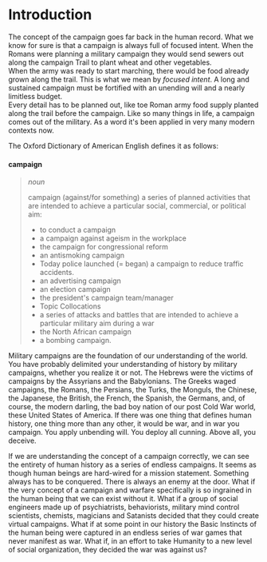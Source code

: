 Introduction
======================

The concept of the campaign goes far back in the human record.
What we know for sure is that a campaign is always full of focused intent. When the Romans were planning a military campaign they would send sewers out along the campaign Trail to plant wheat and other vegetables.  
When the army was ready to start marching,
there would be food already grown along the trail.
This is what we mean by *focused intent*.
A long and sustained campaign must be fortified with an unending will and a nearly limitless budget.  
Every detail has to be planned out,
like toe Roman army food supply planted along the trail before the campaign.
Like so many things in life,
a campaign comes out of the military.
As a word it's been applied in very many modern contexts now.

The Oxford Dictionary of American English defines it as follows:


#### campaign

>*noun*
>
>campaign (against/for something) a series of planned activities that are intended to achieve a particular social, commercial, or political aim:
>
>- to conduct a campaign
>- a campaign against ageism in the workplace
>- the campaign for congressional reform
>- an antismoking campaign
>- Today police launched (= began) a campaign to reduce traffic accidents.
>- an advertising campaign
>- an election campaign
>- the president's campaign team/manager
>- Topic Collocations
>- a series of attacks and battles that are intended to achieve a particular military aim during a war
>- the North African campaign
>- a bombing campaign.


Military campaigns are the foundation of our understanding of the world.
You have probably delimited your understanding of history by military campaigns,
whether you realize it or not.
The Hebrews were the victims of campaigns by the Assyrians and the Babylonians.
The Greeks waged campaigns,
the Romans,
the Persians,
the Turks,
the Monguls,
the Chinese,
the Japanese,
the British,
the French,
the Spanish,
the Germans,
and,
of course,
the modern darling,
the bad boy nation of our post Cold War world,
these United States of America.
If there was one thing that defines human history,
one thing more than any other,
it would be war,
and in war you campaign.
You apply unbending will.
You deploy all cunning.
Above all,
you deceive.

If we are understanding the concept of a  campaign correctly,
we can see the entirety of human history as a series of endless campaigns.
It seems as though human beings are hard-wired for a mission statement.
Something always has to be conquered.
There is always an enemy at the door.
What if the very concept of a campaign and warfare specifically is so ingrained in the human being that we can exist without it.
What if a group of social engineers made up of psychiatrists,
behaviorists,
military mind control scientists,
chemists,
magicians and Satanists  decided that they could create virtual campaigns.
What if at some point in our history the Basic Instincts of the human being were captured in an endless series of war games that never manifest as war.
What if,
in an effort to take Humanity to a new level of social organization,
they decided the war was against us?
